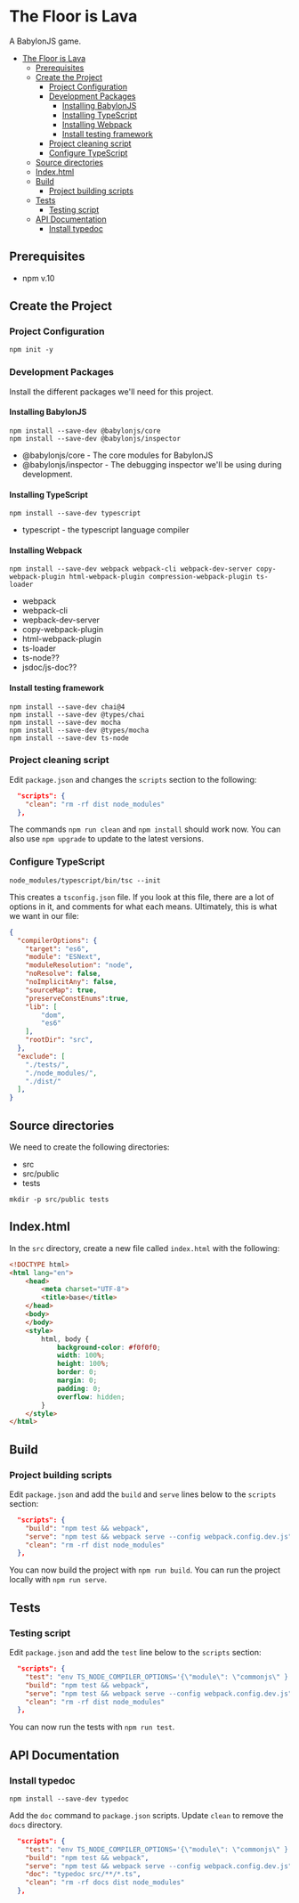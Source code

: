 # The Floor is Lava

A BabylonJS game.

- [The Floor is Lava](#the-floor-is-lava)
  - [Prerequisites](#prerequisites)
  - [Create the Project](#create-the-project)
    - [Project Configuration](#project-configuration)
    - [Development Packages](#development-packages)
      - [Installing BabylonJS](#installing-babylonjs)
      - [Installing TypeScript](#installing-typescript)
      - [Installing Webpack](#installing-webpack)
      - [Install testing framework](#install-testing-framework)
    - [Project cleaning script](#project-cleaning-script)
    - [Configure TypeScript](#configure-typescript)
  - [Source directories](#source-directories)
  - [Index.html](#indexhtml)
  - [Build](#build)
    - [Project building scripts](#project-building-scripts)
  - [Tests](#tests)
    - [Testing script](#testing-script)
  - [API Documentation](#api-documentation)
    - [Install typedoc](#install-typedoc)

## Prerequisites

- npm v.10

## Create the Project

### Project Configuration

```shell
npm init -y
```

### Development Packages

Install the different packages we'll need for this project.

#### Installing BabylonJS

```shell
npm install --save-dev @babylonjs/core
npm install --save-dev @babylonjs/inspector
```

- @babylonjs/core - The core modules for BabylonJS
- @babylonjs/inspector - The debugging inspector we'll be using during development.

#### Installing TypeScript

```shell
npm install --save-dev typescript
```

- typescript - the typescript language compiler

#### Installing Webpack

```shell
npm install --save-dev webpack webpack-cli webpack-dev-server copy-webpack-plugin html-webpack-plugin compression-webpack-plugin ts-loader
```

- webpack
- webpack-cli
- wepback-dev-server
- copy-webpack-plugin
- html-webpack-plugin
- ts-loader
- ts-node??
- jsdoc/js-doc??

#### Install testing framework

```shell
npm install --save-dev chai@4
npm install --save-dev @types/chai
npm install --save-dev mocha
npm install --save-dev @types/mocha
npm install --save-dev ts-node
```

### Project cleaning script

Edit `package.json` and changes the `scripts` section to the following:

```json
  "scripts": {
    "clean": "rm -rf dist node_modules"
  },
  ```

  The commands `npm run clean` and `npm install` should work now.  You can also use `npm upgrade` to update to the latest versions.

### Configure TypeScript

```shell
node_modules/typescript/bin/tsc --init
```

This creates a `tsconfig.json` file.  If you look at this file, there are a lot of options in it, and comments for what each means.  Ultimately, this is what we want in our file:

```json
{
  "compilerOptions": {
    "target": "es6",
    "module": "ESNext",
    "moduleResolution": "node",
    "noResolve": false,
    "noImplicitAny": false,
    "sourceMap": true,
    "preserveConstEnums":true,
    "lib": [
        "dom",
        "es6"
    ],
    "rootDir": "src",
  },
  "exclude": [
    "./tests/",
    "./node_modules/",
    "./dist/"
  ],
}
```

## Source directories

We need to create the following directories:

- src
- src/public
- tests

```shell
mkdir -p src/public tests
```

## Index.html

In the `src` directory, create a new file called `index.html` with the following:

```html
<!DOCTYPE html>
<html lang="en">
    <head>
        <meta charset="UTF-8">
        <title>base</title>
    </head>
    <body>
    </body>
    <style>
        html, body {
            background-color: #f0f0f0;
            width: 100%;
            height: 100%;
            border: 0;
            margin: 0;
            padding: 0;
            overflow: hidden;
        }
    </style>
</html>
```

## Build

### Project building scripts

  Edit `package.json` and add the `build` and `serve` lines below to the `scripts` section:

```json
  "scripts": {
    "build": "npm test && webpack",
    "serve": "npm test && webpack serve --config webpack.config.dev.js",
    "clean": "rm -rf dist node_modules"
  },
  ```

You can now build the project with `npm run build`.  You can run the project locally with `npm run serve`.

## Tests

### Testing script

  Edit `package.json` and add the `test` line below to the `scripts` section:

```json
  "scripts": {
    "test": "env TS_NODE_COMPILER_OPTIONS='{\"module\": \"commonjs\" }' mocha -r ts-node/register 'tests/**/*.ts'",
    "build": "npm test && webpack",
    "serve": "npm test && webpack serve --config webpack.config.dev.js",
    "clean": "rm -rf dist node_modules"
  },
  ```

You can now run the tests with `npm run test`.

## API Documentation

### Install typedoc

```shell
npm install --save-dev typedoc
```

Add the `doc` command to `package.json` scripts.  Update `clean` to remove the `docs` directory.

```json
  "scripts": {
    "test": "env TS_NODE_COMPILER_OPTIONS='{\"module\": \"commonjs\" }' mocha -r ts-node/register 'tests/**/*.ts'",
    "build": "npm test && webpack",
    "serve": "npm test && webpack serve --config webpack.config.dev.js",
    "doc": "typedoc src/**/*.ts",
    "clean": "rm -rf docs dist node_modules"
  },
  ```
